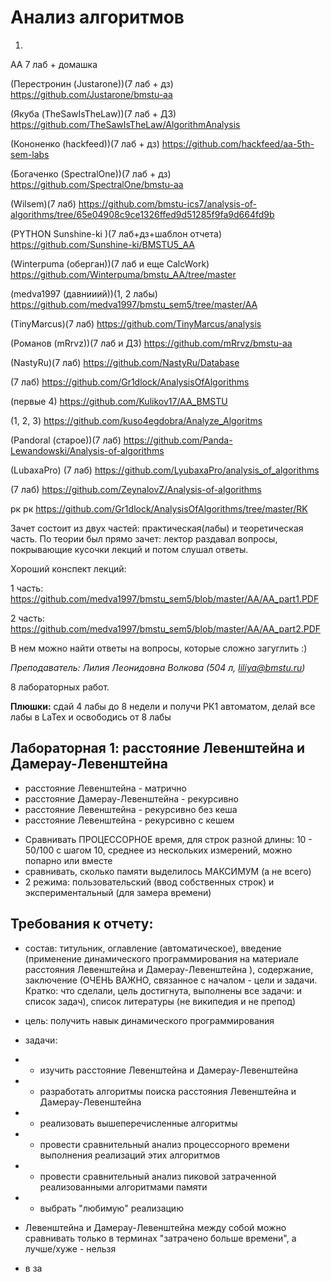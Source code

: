 # Анализ алгоритмов

1. 


АА 7 лаб + домашка

(Перестронин (Justarone))(7 лаб + дз) https://github.com/Justarone/bmstu-aa

(Якуба (TheSawIsTheLaw))(7 лаб + ДЗ) https://github.com/TheSawIsTheLaw/AlgorithmAnalysis

(Кононенко (hackfeed))(7 лаб + дз) https://github.com/hackfeed/aa-5th-sem-labs

(Богаченко (SpectralOne))(7 лаб + дз) https://github.com/SpectralOne/bmstu-aa

(Wilsem)(7 лаб) https://github.com/bmstu-ics7/analysis-of-algorithms/tree/65e04908c9ce1326ffed9d51285f9fa9d664fd9b

(PYTHON Sunshine-ki )(7 лаб+дз+шаблон отчета) https://github.com/Sunshine-ki/BMSTU5_AA

(Winterpuma (оберган))(7 лаб и еще CalcWork) https://github.com/Winterpuma/bmstu_AA/tree/master

(medva1997 (давнииий))(1, 2 лабы) https://github.com/medva1997/bmstu_sem5/tree/master/AA

(TinyMarcus)(7 лаб) https://github.com/TinyMarcus/analysis

(Романов (mRrvz))(7 лаб и ДЗ) https://github.com/mRrvz/bmstu-aa

(NastyRu)(7 лаб) https://github.com/NastyRu/Database

(7 лаб) https://github.com/Gr1dlock/AnalysisOfAlgorithms

(первые 4) https://github.com/Kulikov17/AA_BMSTU

(1, 2, 3) https://github.com/kuso4egdobra/Analyze_Algoritms

(Pandoral (старое))(7 лаб) https://github.com/Panda-Lewandowski/Analysis-of-algorithms

(LubaxaPro) (7 лаб) https://github.com/LyubaxaPro/analysis_of_algorithms

(7 лаб) https://github.com/ZeynalovZ/Analysis-of-algorithms



рк
рк https://github.com/Gr1dlock/AnalysisOfAlgorithms/tree/master/RK

Зачет состоит из двух частей: практическая(лабы) и теоретическая часть.
По теории был прямо зачет: лектор раздавал вопросы, покрывающие кусочки лекций и потом слушал ответы.

Хороший конспект лекций:

1 часть: https://github.com/medva1997/bmstu_sem5/blob/master/AA/AA_part1.PDF

2 часть: https://github.com/medva1997/bmstu_sem5/blob/master/AA/AA_part2.PDF

В нем можно найти ответы на вопросы, которые сложно загуглить :)


*Преподаватель: Лилия Леонидовна Волкова (504 л, liliya@bmstu.ru)*

8 лабораторных работ. 

**Плюшки:** сдай 4 лабы до 8 недели и получи РК1 автоматом, делай все лабы в LaTex и освободись от 8 лабы

## Лабораторная 1: расстояние Левенштейна и Дамерау-Левенштейна

* расстояние Левенштейна - матрично
* расстояние Дамерау-Левенштейна - рекурсивно
* расстояние Левенштейна - рекурсивно без кеша
* расстояние Левенштейна - рекурсивно с кешем


- Сравнивать ПРОЦЕССОРНОЕ время, для строк разной длины: 10 - 50/100 с шагом 10, среднее из нескольких измерений, можно попарно или вместе
- сравнивать, сколько памяти выделилось МАКСИМУМ (а не всего)
- 2 режима: пользовательский (ввод собственных строк) и экспериментальный (для замера времени)

## Требования к отчету:
* cостав: титульник, оглавление (автоматическое), введение (применение динамического программирования на материале расстояния Левенштейна и Дамерау-Левенштейна
), содержание, заключение (ОЧЕНЬ ВАЖНО, связанное с началом - цели и задачи. Кратко: что сделали, цель достигнута, выполнены все задачи: и список задач), список литературы (не википедия и не препод)
* цель: получить навык динамического программирования
* задачи: 
* - изучить расстояние Левенштейна и Дамерау-Левенштейна
* - разработать алгоритмы поиска расстояния Левенштейна и Дамерау-Левенштейна
* - реализовать вышеперечисленные алгоритмы
* - провести сравнительный анализ процессорного времени выполнения реализаций этих алгоритмов
* - провести сравнительный анализ пиковой затраченной реализованными алгоритмами памяти
* - выбрать "любимую" реализацию


* Левенштейна и Дамерау-Левенштейна между собой можно сравнивать только в терминах "затрачено больше времени", а лучше/хуже - нельзя
* в за


